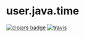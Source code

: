 # user.java.time


[![clojars badge](https://img.shields.io/clojars/v/user.java.time.svg?style=flat-square)](https://clojars.org/user.java.time)
[![travis](https://img.shields.io/travis/aJchemist/user.java.time/master.svg?style=flat-square)](https://travis-ci.org/aJchemist/user.java.time)


<!-- footer -->

